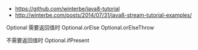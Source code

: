 - https://github.com/winterbe/java8-tutorial
- http://winterbe.com/posts/2014/07/31/java8-stream-tutorial-examples/

Optional
需要返回值时
Optional.orElse
Optional.orElseThrow

不需要返回值时
Optional.ifPresent